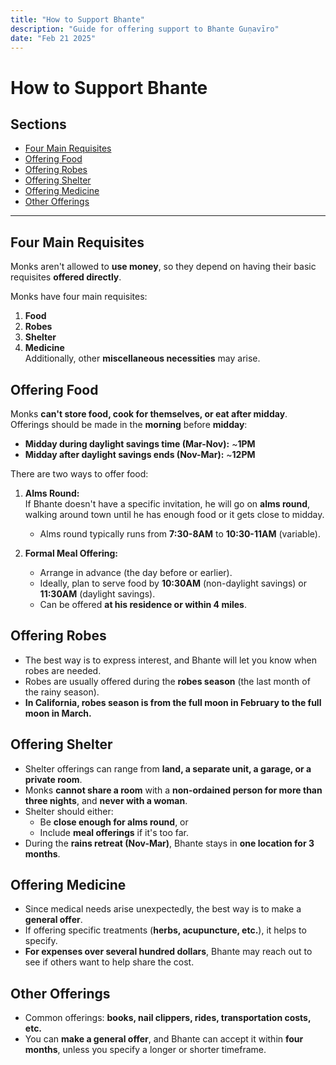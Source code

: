 ```yaml
---
title: "How to Support Bhante"
description: "Guide for offering support to Bhante Guṇavīro"
date: "Feb 21 2025"
---
```


# How to Support Bhante

## Sections

- [Four Main Requisites](#four-main-requisites)
- [Offering Food](#offering-food)
- [Offering Robes](#offering-robes)
- [Offering Shelter](#offering-shelter)
- [Offering Medicine](#offering-medicine)
- [Other Offerings](#other-offerings)

---

## Four Main Requisites

Monks aren't allowed to **use money**, so they depend on having their basic requisites **offered directly**.

Monks have four main requisites:

1. **Food**
2. **Robes**
3. **Shelter**
4. **Medicine**  
   Additionally, other **miscellaneous necessities** may arise.

## Offering Food

Monks **can't store food, cook for themselves, or eat after midday**. Offerings should be made in the **morning** before **midday**:

- **Midday during daylight savings time (Mar-Nov):** ~**1PM**
- **Midday after daylight savings ends (Nov-Mar):** ~**12PM**

There are two ways to offer food:

1. **Alms Round:**  
   If Bhante doesn't have a specific invitation, he will go on **alms round**, walking around town until he has enough food or it gets close to midday.

   - Alms round typically runs from **7:30-8AM** to **10:30-11AM** (variable).

2. **Formal Meal Offering:**
   - Arrange in advance (the day before or earlier).
   - Ideally, plan to serve food by **10:30AM** (non-daylight savings) or **11:30AM** (daylight savings).
   - Can be offered **at his residence or within 4 miles**.

## Offering Robes

- The best way is to express interest, and Bhante will let you know when robes are needed.
- Robes are usually offered during the **robes season** (the last month of the rainy season).
- **In California, robes season is from the full moon in February to the full moon in March.**

## Offering Shelter

- Shelter offerings can range from **land, a separate unit, a garage, or a private room**.
- Monks **cannot share a room** with a **non-ordained person for more than three nights**, and **never with a woman**.
- Shelter should either:
  - Be **close enough for alms round**, or
  - Include **meal offerings** if it's too far.
- During the **rains retreat (Nov-Mar)**, Bhante stays in **one location for 3 months**.

## Offering Medicine

- Since medical needs arise unexpectedly, the best way is to make a **general offer**.
- If offering specific treatments (**herbs, acupuncture, etc.**), it helps to specify.
- **For expenses over several hundred dollars**, Bhante may reach out to see if others want to help share the cost.

## Other Offerings

- Common offerings: **books, nail clippers, rides, transportation costs, etc.**
- You can **make a general offer**, and Bhante can accept it within **four months**, unless you specify a longer or shorter timeframe.
